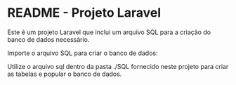 # README - Projeto Laravel
Este é um projeto Laravel que inclui um arquivo SQL para a criação do banco de dados necessário.

Importe o arquivo SQL para criar o banco de dados:

Utilize o arquivo sql dentro da pasta ./SQL fornecido neste projeto para criar as tabelas e popular o banco de dados.
